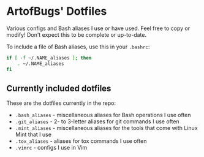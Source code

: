 # ArtofBugs' Dotfiles

Various configs and Bash aliases I use or have used.
Feel free to copy or modify!
Don't expect this to be complete or up-to-date.

To include a file of Bash aliases, use this in your `.bashrc`:

```bash
if [ -f ~/.NAME_aliases ]; then
    . ~/.NAME_aliases
fi
```

## Currently included dotfiles
These are the dotfiles currently in the repo:
- `.bash_aliases` - miscellaneous aliases for Bash operations I use often
- `.git_aliases` - 2- to 3-letter aliases for git commands I use often
- `.mint_aliases` - miscellaneous aliases for the tools that come with Linux Mint that I use
- `.tox_aliases` - aliases for tox commands I use often
- `.vimrc` - configs I use in Vim
